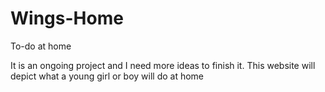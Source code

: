 # Wings-Home
To-do at home

It is an ongoing project and I need more ideas to finish it.
This website will depict what a young girl or boy will do at home

